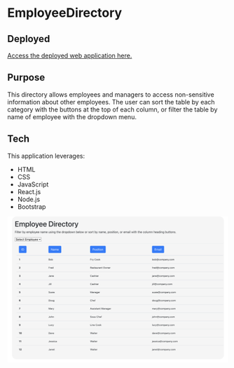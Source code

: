 # EmployeeDirectory

## Deployed

[Access the deployed web application here.](#)

## Purpose

This directory allows employees and managers to access non-sensitive information about other employees. The user can sort the table by each category with the buttons at the top of each column, or filter the table by name of employee with the dropdown menu.

## Tech

This application leverages:

* HTML
* CSS
* JavaScript
* React.js
* Node.js
* Bootstrap

![Screenshot of home page](screenshot.png)